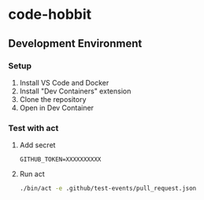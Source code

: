 # code-hobbit

## Development Environment

### Setup
1. Install VS Code and Docker
2. Install "Dev Containers" extension
3. Clone the repository
4. Open in Dev Container

### Test with act

1. Add secret
    
    ```.act.secrets
    GITHUB_TOKEN=XXXXXXXXXX
    ```

1. Run act
    
    ```bash
    ./bin/act -e .github/test-events/pull_request.json
    ```

